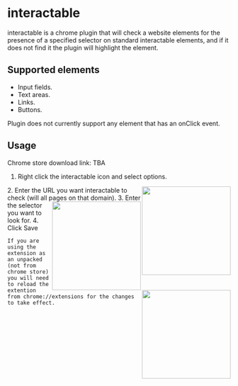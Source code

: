 # interactable
interactable is a chrome plugin that will check a website elements for the presence of a specified selector 
on standard interactable elements, and if it does not find it the plugin will highlight the element.

## Supported elements
* Input fields.
* Text areas.
* Links.
* Buttons.

Plugin does not currently support any element that has an onClick event.

## Usage

Chrome store download link: TBA

1. Right click the interactable icon and select options.
<img align="right" width="200" src="https://i.imgur.com/g9FeUeC.png">
2. Enter the URL you want interactable to check (will all pages on that domain).
<img align="right" width="200" src="https://i.imgur.com/DAOEheS.png">
3. Enter the selector you want to look for.
<img align="right" width="200" src="https://i.imgur.com/cSEZVtM.png">
4. Click Save


`If you are using the extension as an unpacked (not from chrome store) you will need to reload the extention from chrome://extensions for the changes to take effect.`



